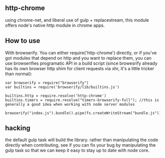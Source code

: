 http-chrome
---

using chrome-net, and liberal use of gulp + replacestream, this module offers node's native http module in chrome apps.

How to use
----
With browserify. You can either require('http-chrome') directly, or if you've got modules that depend on http and you want to replace them, you can use browserifies programatic API in a build script (since browesrify already has its own browser http shim for client requests via xhr, it's a little tricker than normal):

```
var browserify = require("browserify")
var builtins = require('browserify/lib/builtins.js')

builtins.http = require.resolve('http-chrome')
builtins.timers = require.resolve("timers-browserify-full"); //this is generally a good idea when working with node server modules

browserify("index.js").bundle().pipe(fs.createWriteStream("bundle.js"))
```


hacking
----

the default gulp task will build the library. rather than manipulating the code directly when contributing, see if you can fix your bug by manipulating the gulp task so that we can keep it easy to stay up to date with node core.
